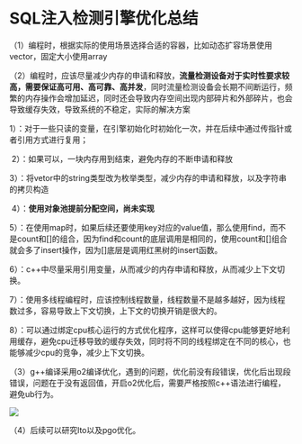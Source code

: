 # SQL注入检测引擎优化总结

（1）编程时，根据实际的使用场景选择合适的容器，比如动态扩容场景使用vector，固定大小使用array

（2）编程时，应该尽量减少内存的申请和释放，**流量检测设备对于实时性要求较高，需要保证高可用、高可靠、高并发**，同时流量检测设备会长期不间断运行，频繁的内存操作会增加延迟，同时还会导致内存空间出现内部碎片和外部碎片，也会导致缓存失效，导致系统的不稳定，实际的解决方案

​			1）：对于一些只读的变量，在引擎初始化时初始化一次，并在后续中通过传指针或者引用方式进行复用；

​			2）：如果可以，一块内存用到结束，避免内存的不断申请和释放

​			3）：将vetor中的string类型改为枚举类型，减少内存的申请和释放，以及字符串的拷贝构造

​			4）：**使用对象池提前分配空间，尚未实现**

​			5）：在使用map时，如果后续还要使用key对应的value值，那么使用find，而不是count和[]的组合，因为find和count的底层调用是相同的，使用count和[]组合就会多了insert操作，因为[]底层是调用红黑树的insert函数。

​			6）：c++中尽量采用引用变量，从而减少的内存申请和释放，从而减少上下文切换。

​			7）：使用多线程编程时，应该控制线程数量，线程数量不是越多越好，因为线程数过多，容易导致上下文切换，上下文的切换开销是很大的。

​			8）：可以通过绑定cpu核心运行的方式优化程序，这样可以使得cpu能够更好地利用缓存，避免cpu迁移导致的缓存失效，同时将不同的线程绑定在不同的核心，也能够减少cpu的竞争，减少上下文切换。

（3）g++编译采用o2编译优化，遇到的问题，优化前没有段错误，优化后出现段错误，问题在于没有返回值，开启o2优化后，需要严格按照c++语法进行编程，避免ub行为。

![](..\assets\1.jpg)

（4）后续可以研究lto以及pgo优化。

